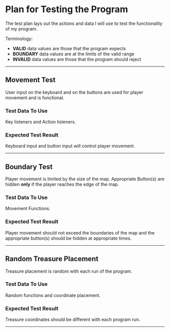 # Plan for Testing the Program

The test plan lays out the actions and data I will use to test the functionality of my program.

Terminology:

- **VALID** data values are those that the program expects
- **BOUNDARY** data values are at the limits of the valid range
- **INVALID** data values are those that the program should reject

---

## Movement Test

User input on the keyboard and on the buttons are used for player movement and is functional. 

### Test Data To Use

Key listeners and Action listeners. 

### Expected Test Result

Keyboard input and button input will control player movement.  

---

## Boundary Test

Player movement is limited by the size of the map. Appropriate Button(s) are hidden **only** if the player reaches the edge of the map. 

### Test Data To Use

Movement Functions. 

### Expected Test Result

Player movement should not exceed the boundaries of the map and the appropriate button(s) should be hidden at appropriate times.  

---

## Random Treasure Placement

Treasure placement is random with each run of the program. 

### Test Data To Use

Random functions and coordinate placement.

### Expected Test Result

Treasure coordinates should be different with each program run. 

___


